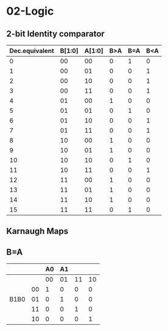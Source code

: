 # 02-Logic

## 2-bit Identity comparator

Dec.equivalent|B[1:0]|A[1:0]| B>A | B=A | B<A
-|-|-|-|-|-
0|00|00|0|1|0
1   |00|01|0     |0       |1
2   |00|10|0     |0       |1
3   |00|11|0     |0       |1
4   |01|00|1     |0       |0
5   |01|01|0     |1       |0
6   |01|10|0     |0       |1
7   |01|11|0     |0       |1
8   |10|00|1     |0       |0
9   |10|01|1     |0       |0
10  |10|10|0     |1       |0
11  |10|11|0     |0       |1
12  |11|00|1     |0       |0
13  |11|01|1     |0       |0
14  |11|10|1     |0       |0
15  |11|11|0     |1       |0

## Karnaugh Maps

## B=A

&nbsp;|&nbsp;|A0|A1|&nbsp;|&nbsp;  
     -|- |- |- |- |- 
&nbsp;|&nbsp;|00|01|11|10
&nbsp;|    00|1 |0 |0 |0
B1B0  |    01|0 |1 |0 |0
&nbsp;|    11|0 |0 |1 |0
&nbsp;|    10|0 |0 |0 |1




